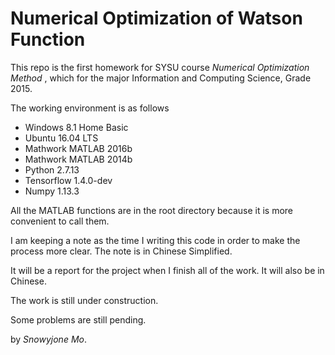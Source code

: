 # Numerical Optimization of Watson Function

This repo is the first homework for SYSU course _Numerical Optimization Method_ , which for the major Information and Computing Science, Grade 2015.

The working environment is as follows

- Windows 8.1 Home Basic
- Ubuntu 16.04 LTS
- Mathwork MATLAB 2016b
- Mathwork MATLAB 2014b
- Python 2.7.13
- Tensorflow 1.4.0-dev
- Numpy 1.13.3

All the MATLAB functions are in the root directory because it is more convenient to call them.

I am keeping a note as the time I writing this code in order to make the process more clear. The note is in Chinese Simplified.

It will be a report for the project when I finish all of the work. It will also be in Chinese.

The work is still under construction.

Some problems are still pending.

by _Snowyjone Mo_.
